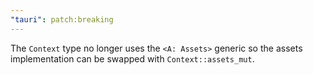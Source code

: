 ```yaml
---
"tauri": patch:breaking
---
```


The `Context` type no longer uses the `<A: Assets>` generic so the assets implementation can be swapped with `Context::assets_mut`.
